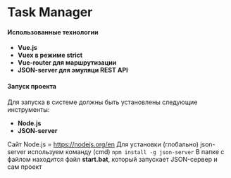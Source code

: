 # Task Manager

#### Использованные технологии
- **Vue.js**
- **Vuex в режиме strict**
- **Vue-router для маршрутизации**
- **JSON-server для эмуляци REST API**

#### Запуск проекта 
Для запуска в системе должны быть установлены следующие инструменты:
- **Node.js**
- **JSON-server** 

Сайт Node.js = https://nodejs.org/en
Для установки (глобально) json-server используем команду (cmd)
`npm install -g json-server`
В папке с файлом находится файл **start.bat**, который запускает JSON-сервер и сам проект